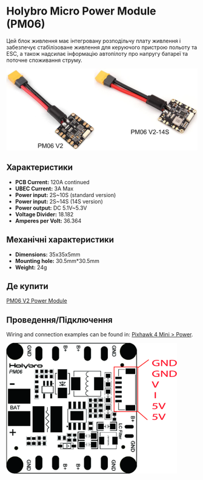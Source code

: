 # Holybro Micro Power Module (PM06)

Цей блок живлення має інтегровану розподільчу плату живлення і забезпечує стабілізоване живлення для керуючого пристрою польоту та ESC, а також надсилає інформацію автопілоту про напругу батареї та поточне споживання струму.

![PM06](../../assets/hardware/power_module/holybro_pm06_14s/pm06v2_pm06v2-14s.jpg)


## Характеристики

- **PCB Current:** 120A continued
- **UBEC Current:** 3A Max
- **Power input:** 2S~10S (standard version)
- **Power input:** 2S~14S (14S version)
- **Power output:** DC 5.1V~5.3V
- **Voltage Divider:** 18.182
- **Amperes per Volt:** 36.364

## Механічні характеристики

- **Dimensions:** 35x35x5mm
- **Mounting hole:** 30.5mm*30.5mm
- **Weight:** 24g

## Де купити

[PM06 V2 Power Module](https://holybro.com/collections/power-modules-pdbs/products/micro-power-module-pm06-v2)

## Проведення/Підключення

Wiring and connection examples can be found in: [Pixhawk 4 Mini > Power](../assembly/quick_start_pixhawk4_mini.md#power).

<img src="../../assets/hardware/power_module/holybro_pm06/pm06_pin_map.jpg" width="450px" title="pm06" />
